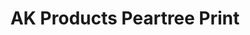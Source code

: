 ---
title: "AK Products Peartree Print"
url: /high-peak/ak-products-peartree-print/
shop: copyshop
---